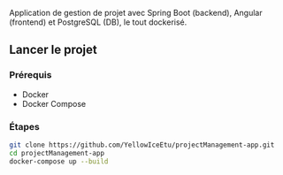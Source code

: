 Application de gestion de projet avec Spring Boot (backend), Angular (frontend) et PostgreSQL (DB), le tout dockerisé.

## Lancer le projet

### Prérequis

- Docker
- Docker Compose

### Étapes

```bash
git clone https://github.com/YellowIceEtu/projectManagement-app.git
cd projectManagement-app
docker-compose up --build
